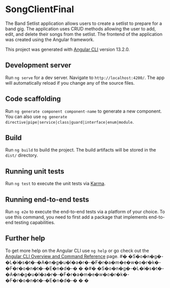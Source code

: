 # SongClientFinal

The Band Setlist application allows users to create a setlist to prepare for a band gig. The application uses CRUD methods allowing the user to add, edit, and delete their songs from the setlist. The frontend of the application was created using the Angular framework. 

This project was generated with [Angular CLI](https://github.com/angular/angular-cli) version 13.2.0.

## Development server

Run `ng serve` for a dev server. Navigate to `http://localhost:4200/`. The app will automatically reload if you change any of the source files.

## Code scaffolding

Run `ng generate component component-name` to generate a new component. You can also use `ng generate directive|pipe|service|class|guard|interface|enum|module`.

## Build

Run `ng build` to build the project. The build artifacts will be stored in the `dist/` directory.

## Running unit tests

Run `ng test` to execute the unit tests via [Karma](https://karma-runner.github.io).

## Running end-to-end tests

Run `ng e2e` to execute the end-to-end tests via a platform of your choice. To use this command, you need to first add a package that implements end-to-end testing capabilities.

## Further help

To get more help on the Angular CLI use `ng help` or go check out the [Angular CLI Overview and Command Reference](https://angular.io/cli) page.
#� �S�o�n�g�-�L�i�s�t�-�A�n�g�u�l�a�r�-�F�r�a�m�e�w�o�r�k�-�F�r�o�n�t�-�E�n�d�-�
�
�#� �S�o�n�g�-�L�i�s�t�-�A�n�g�u�l�a�r�-�F�r�a�m�e�w�o�r�k�-�F�r�o�n�t�-�E�n�d�-�
�
�
